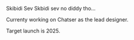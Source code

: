 Skibidi Sev Skbidi sev no diddy tho...

Currenty working on Chatser as the lead designer.

Target launch is 2025.
<!---
HenryTheAddict/HenryTheAddict is a ✨ special ✨ repository because its `README.md` (this file) appears on your GitHub profile.
You can click the Preview link to take a look at your changes.
--->
